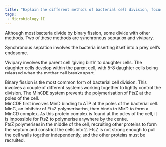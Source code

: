 ```yaml
---
title: "Explain the different methods of bacterial cell division, focusing on synchronous septation and vivipary. "
tags:
 - Microbiology II
---
```

Although most bacteria divide by binary fission, some divide with other methods. Two of these methods are synchronous septation and vivipary.  

Synchronous septation involves the bacteria inserting itself into a prey cell’s endosome.  

Vivipary involves the parent cell ‘giving birth’ to daughter cells. The daughter cells develop within the parent cell, with 5-8 daughter cells being released when the mother cell breaks apart.  

Binary fission is the most common form of bacterial cell division. This involves a couple of different systems working together to tightly control the division. The MinCDE system prevents the polymerisation of FtsZ at the poles of the cell.  
MinCDE first involves MinD binding to ATP at the poles of the bacterial cell. MinC, an inhibitor of FtsZ polymerisation, then binds to MinD to form a MinCD complex. As this protein complex is found at the poles of the cell, it is impossible for FtsZ to polymerise anywhere by the centre.  
FtsZ polymerises in the middle of the cell, recruiting other proteins to form the septum and constrict the cells into 2. FtsZ is not strong enough to pull the cell walls together independently, and the other proteins must be recruited.  
